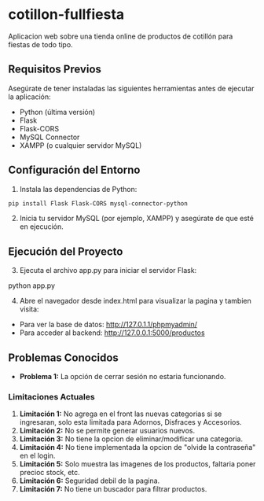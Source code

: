 # cotillon-fullfiesta

Aplicacion web sobre una tienda online de productos de cotillón para fiestas de todo tipo.

## Requisitos Previos

Asegúrate de tener instaladas las siguientes herramientas antes de ejecutar la aplicación:

- Python (última versión)
- Flask
- Flask-CORS
- MySQL Connector
- XAMPP (o cualquier servidor MySQL)

## Configuración del Entorno

1. Instala las dependencias de Python:

``` bash
pip install Flask Flask-CORS mysql-connector-python
```

2. Inicia tu servidor MySQL (por ejemplo, XAMPP) y asegúrate de que esté en ejecución.

## Ejecución del Proyecto

3. Ejecuta el archivo app.py para iniciar el servidor Flask:

python app.py

4. Abre el navegador desde index.html para visualizar la pagina y tambien visita:

- Para ver la base de datos: http://127.0.1.1/phpmyadmin/
- Para acceder al backend: http://127.0.0.1:5000/productos

## Problemas Conocidos

- **Problema 1:** La opción de cerrar sesión no estaria funcionando.

### Limitaciones Actuales

1. **Limitación 1:** No agrega en el front las nuevas categorias si se ingresaran, solo esta limitada para Adornos, Disfraces y Accesorios.
2. **Limitación 2:** No se permite generar usuarios nuevos.
3. **Limitación 3:** No tiene la opcion de eliminar/modificar una categoria.
4. **Limitación 4:** No tiene implementada la opcion de "olvide la contraseña" en el login.
5. **Limitación 5:** Solo muestra las imagenes de los productos, faltaria poner precioc stock, etc.
6. **Limitación 6:** Seguridad debil de la pagina.
7. **Limitación 7:** No tiene un buscador para filtrar productos.

